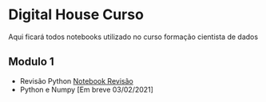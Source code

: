 # Digital House Curso
Aqui ficará todos notebooks utilizado no curso formação cientista de dados

## Modulo 1

- Revisão Python [Notebook Revisão](https://github.com/NetoScientist/DigitalHouse_Curso/blob/main/modulo1/Revisao_Python.ipynb) 
- Python e Numpy [Em breve 03/02/2021]
